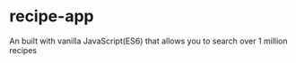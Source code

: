 # recipe-app
An built with vanilla JavaScript(ES6) that allows you to search over 1 million recipes

